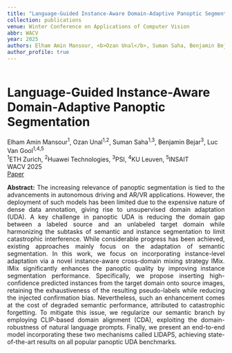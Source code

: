 ```yaml
---
title: "Language-Guided Instance-Aware Domain-Adaptive Panoptic Segmentation"
collection: publications
venue: Winter Conference on Applications of Computer Vision
abbr: WACV
year: 2025
authors: Elham Amin Mansour, <b>Ozan Unal</b>, Suman Saha, Benjamin Bejar, Luc Van Gool
author_profile: true
---
```


<head>
  <link rel="stylesheet" href="/assets/css/bulma.min.css">
  <link rel="stylesheet" href="/assets/css/bulma-carousel.min.css">
  <link rel="stylesheet" href="/assets/css/bulma-slider.min.css">
  <link rel="stylesheet" href="/assets/css/fontawesome.all.min.css">
  <link rel="stylesheet"
  href="https://cdn.jsdelivr.net/gh/jpswalsh/academicons@1/css/academicons.min.css">
  <link rel="stylesheet" href="/assets/css/index.css">
</head>
<div class="hero-body">
    <div class="container is-max-desktop">
        <div class="columns is-centered">
        <div class="column has-text-centered">
            <h1 class="title is-3 publication-title">Language-Guided Instance-Aware Domain-Adaptive Panoptic Segmentation</h1>
            <div class="is-size-6 publication-authors">
                <span class="author-block">
                    Elham Amin Mansour<sup>1</sup>, Ozan Unal<sup>1,2</sup>, Suman Saha<sup>1,3</sup>, Benjamin Bejar<sup>3</sup>, Luc Van Gool<sup>1,4,5</sup>
                </span>
            </div>
            <div class="is-size-6 publication-authors">
                <span class="author-block"><sup>1</sup>ETH Zurich, <sup>2</sup>Huawei Technologies, <sup>3</sup>PSI, <sup>4</sup>KU Leuven, <sup>5</sup>INSAIT<br>WACV 2025</span>
            </div>
            <div class="column has-text-centered">
                <div class="publication-links">
                    <span class="link-block">
                        <a href="https://arxiv.org/abs/2404.03799" target="_blank"
                        class="external-link button is-normal is-rounded is-dark">
                            <span>Paper</span>
                        </a>
                    </span>
                </div>
            </div>
        </div>     
    </div>
</div>
<p style="text-align: justify;"><b>Abstract:</b>  The increasing relevance of panoptic segmentation is tied to the advancements in autonomous driving and AR/VR applications. However, the deployment of such models has been limited due to the expensive nature of dense data annotation, giving rise to unsupervised domain adaptation (UDA). A key challenge in panoptic UDA is reducing the domain gap between a labeled source and an unlabeled target domain while harmonizing the subtasks of semantic and instance segmentation to limit catastrophic interference. While considerable progress has been achieved, existing approaches mainly focus on the adaptation of semantic segmentation. In this work, we focus on incorporating instance-level adaptation via a novel instance-aware cross-domain mixing strategy IMix. IMix significantly enhances the panoptic quality by improving instance segmentation performance. Specifically, we propose inserting high-confidence predicted instances from the target domain onto source images, retaining the exhaustiveness of the resulting pseudo-labels while reducing the injected confirmation bias. Nevertheless, such an enhancement comes at the cost of degraded semantic performance, attributed to catastrophic forgetting. To mitigate this issue, we regularize our semantic branch by employing CLIP-based domain alignment (CDA), exploiting the domain-robustness of natural language prompts. Finally, we present an end-to-end model incorporating these two mechanisms called LIDAPS, achieving state-of-the-art results on all popular panoptic UDA benchmarks.
